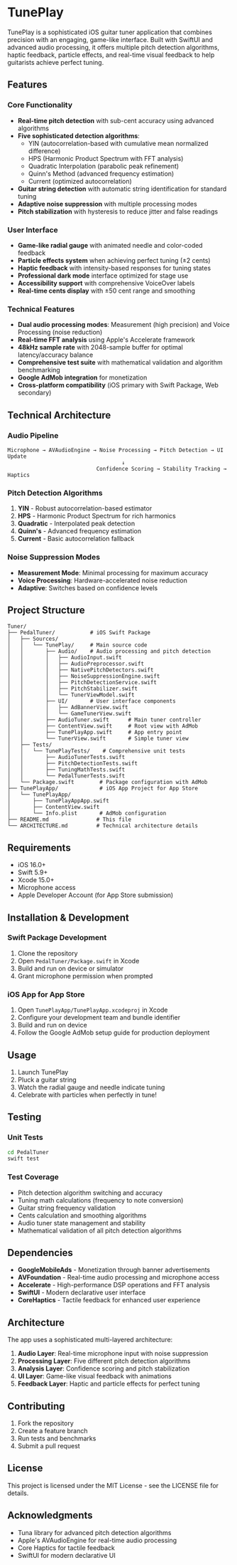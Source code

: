 # TunePlay

TunePlay is a sophisticated iOS guitar tuner application that combines precision with an engaging, game-like interface. Built with SwiftUI and advanced audio processing, it offers multiple pitch detection algorithms, haptic feedback, particle effects, and real-time visual feedback to help guitarists achieve perfect tuning.

## Features

### Core Functionality
- **Real-time pitch detection** with sub-cent accuracy using advanced algorithms
- **Five sophisticated detection algorithms**: 
  - YIN (autocorrelation-based with cumulative mean normalized difference)
  - HPS (Harmonic Product Spectrum with FFT analysis)
  - Quadratic Interpolation (parabolic peak refinement)
  - Quinn's Method (advanced frequency estimation)
  - Current (optimized autocorrelation)
- **Guitar string detection** with automatic string identification for standard tuning
- **Adaptive noise suppression** with multiple processing modes
- **Pitch stabilization** with hysteresis to reduce jitter and false readings

### User Interface
- **Game-like radial gauge** with animated needle and color-coded feedback
- **Particle effects system** when achieving perfect tuning (±2 cents)
- **Haptic feedback** with intensity-based responses for tuning states
- **Professional dark mode** interface optimized for stage use
- **Accessibility support** with comprehensive VoiceOver labels
- **Real-time cents display** with ±50 cent range and smoothing

### Technical Features
- **Dual audio processing modes**: Measurement (high precision) and Voice Processing (noise reduction)
- **Real-time FFT analysis** using Apple's Accelerate framework
- **48kHz sample rate** with 2048-sample buffer for optimal latency/accuracy balance
- **Comprehensive test suite** with mathematical validation and algorithm benchmarking
- **Google AdMob integration** for monetization
- **Cross-platform compatibility** (iOS primary with Swift Package, Web secondary)

## Technical Architecture

### Audio Pipeline
```
Microphone → AVAudioEngine → Noise Processing → Pitch Detection → UI Update
                                    ↓
                            Confidence Scoring → Stability Tracking → Haptics
```

### Pitch Detection Algorithms
1. **YIN** - Robust autocorrelation-based estimator
2. **HPS** - Harmonic Product Spectrum for rich harmonics
3. **Quadratic** - Interpolated peak detection
4. **Quinn's** - Advanced frequency estimation
5. **Current** - Basic autocorrelation fallback

### Noise Suppression Modes
- **Measurement Mode**: Minimal processing for maximum accuracy
- **Voice Processing**: Hardware-accelerated noise reduction
- **Adaptive**: Switches based on confidence levels

## Project Structure

```
Tuner/
├── PedalTuner/           # iOS Swift Package
│   ├── Sources/
│   │   └── TunePlay/     # Main source code
│   │       ├── Audio/    # Audio processing and pitch detection
│   │       │   ├── AudioInput.swift
│   │       │   ├── AudioPreprocessor.swift
│   │       │   ├── NativePitchDetectors.swift
│   │       │   ├── NoiseSuppressionEngine.swift
│   │       │   ├── PitchDetectionService.swift
│   │       │   ├── PitchStabilizer.swift
│   │       │   └── TunerViewModel.swift
│   │       ├── UI/       # User interface components
│   │       │   ├── AdBannerView.swift
│   │       │   └── GameTunerView.swift
│   │       ├── AudioTuner.swift      # Main tuner controller
│   │       ├── ContentView.swift     # Root view with AdMob
│   │       ├── TunePlayApp.swift     # App entry point
│   │       └── TunerView.swift       # Simple tuner view
│   ├── Tests/
│   │   └── TunePlayTests/    # Comprehensive unit tests
│   │       ├── AudioTunerTests.swift
│   │       ├── PitchDetectionTests.swift
│   │       ├── TuningMathTests.swift
│   │       └── PedalTunerTests.swift
│   └── Package.swift        # Package configuration with AdMob
├── TunePlayApp/             # iOS App Project for App Store
│   └── TunePlayApp/
│       ├── TunePlayAppApp.swift
│       ├── ContentView.swift
│       └── Info.plist       # AdMob configuration
├── README.md               # This file
└── ARCHITECTURE.md         # Technical architecture details
```

## Requirements

- iOS 16.0+
- Swift 5.9+
- Xcode 15.0+
- Microphone access
- Apple Developer Account (for App Store submission)

## Installation & Development

### Swift Package Development
1. Clone the repository
2. Open `PedalTuner/Package.swift` in Xcode
3. Build and run on device or simulator
4. Grant microphone permission when prompted

### iOS App for App Store
1. Open `TunePlayApp/TunePlayApp.xcodeproj` in Xcode
2. Configure your development team and bundle identifier
3. Build and run on device
4. Follow the Google AdMob setup guide for production deployment

## Usage

1. Launch TunePlay
2. Pluck a guitar string
3. Watch the radial gauge and needle indicate tuning
4. Celebrate with particles when perfectly in tune!

## Testing

### Unit Tests
```bash
cd PedalTuner
swift test
```

### Test Coverage
- Pitch detection algorithm switching and accuracy
- Tuning math calculations (frequency to note conversion)
- Guitar string frequency validation
- Cents calculation and smoothing algorithms
- Audio tuner state management and stability
- Mathematical validation of all pitch detection algorithms

## Dependencies

- **GoogleMobileAds** - Monetization through banner advertisements
- **AVFoundation** - Real-time audio processing and microphone access
- **Accelerate** - High-performance DSP operations and FFT analysis
- **SwiftUI** - Modern declarative user interface
- **CoreHaptics** - Tactile feedback for enhanced user experience

## Architecture

The app uses a sophisticated multi-layered architecture:

1. **Audio Layer**: Real-time microphone input with noise suppression
2. **Processing Layer**: Five different pitch detection algorithms
3. **Analysis Layer**: Confidence scoring and pitch stabilization
4. **UI Layer**: Game-like visual feedback with animations
5. **Feedback Layer**: Haptic and particle effects for perfect tuning

## Contributing

1. Fork the repository
2. Create a feature branch
3. Run tests and benchmarks
4. Submit a pull request

## License

This project is licensed under the MIT License - see the LICENSE file for details.

## Acknowledgments

- Tuna library for advanced pitch detection algorithms
- Apple's AVAudioEngine for real-time audio processing
- Core Haptics for tactile feedback
- SwiftUI for modern declarative UI

